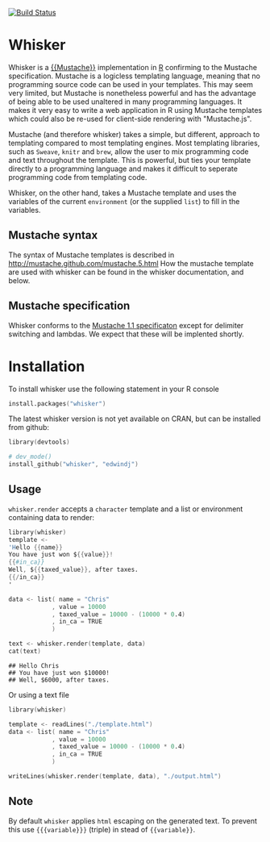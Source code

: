 [![Build Status](https://travis-ci.org/edwindj/whisker.png?branch=master)](https://travis-ci.org/edwindj/whisker)

Whisker
=======

Whisker is a [{{Mustache}}](http://mustache.github.com) implementation in 
[R](http://www.r-project.org/) confirming to the Mustache specification.
Mustache is a logicless templating language, meaning that no programming source
code can be used in your templates. This may seem very limited, but Mustache is 
nonetheless powerful and has the advantage of being able to be used unaltered in 
many programming languages. It makes it very easy to write a web application in R 
using Mustache templates which could also be re-used for client-side rendering with
"Mustache.js".

Mustache (and therefore whisker) takes a simple, but different, approach to
templating compared to most templating engines. Most templating libraries, 
such as `Sweave`, `knitr` and `brew`, allow the user to mix programming code and text 
throughout the template. This is powerful, but ties your template directly
to a programming language and makes it difficult to seperate programming code from 
templating code.

Whisker, on the other hand, takes a Mustache template and uses the variables of the 
current `environment` (or the supplied `list`) to fill in the variables.

Mustache syntax
---------------

The syntax of Mustache templates is described in http://mustache.github.com/mustache.5.html 
How the mustache template are used with whisker can be found in the whisker documentation, and below.

Mustache specification
----------------------
Whisker conforms to the [Mustache 1.1 specificaton](https://github.com/mustache/spec) except for delimiter switching and
lambdas. We expect that these will be implented shortly.

Installation
============

To install whisker use the following statement in your R console

```S
install.packages("whisker")
```

The latest whisker version is not yet available on CRAN, but can be installed from github:

```S
library(devtools)

# dev_mode()
install_github("whisker", "edwindj")
```

Usage
-----

`whisker.render` accepts a `character` template and a list or environment containing data to render:


```S
library(whisker)
template <- 
'Hello {{name}}
You have just won ${{value}}!
{{#in_ca}}
Well, ${{taxed_value}}, after taxes.
{{/in_ca}}
'

data <- list( name = "Chris"
            , value = 10000
            , taxed_value = 10000 - (10000 * 0.4)
            , in_ca = TRUE
            )

text <- whisker.render(template, data)
cat(text)
```

```
## Hello Chris
## You have just won $10000!
## Well, $6000, after taxes.
```


Or using a text file


```S
library(whisker)

template <- readLines("./template.html")
data <- list( name = "Chris"
            , value = 10000
            , taxed_value = 10000 - (10000 * 0.4)
            , in_ca = TRUE
            )

writeLines(whisker.render(template, data), "./output.html")
```


Note
----

By default `whisker` applies `html` escaping on the generated text.
To prevent this use `{{{variable}}}` (triple) in stead of `{{variable}}`.

